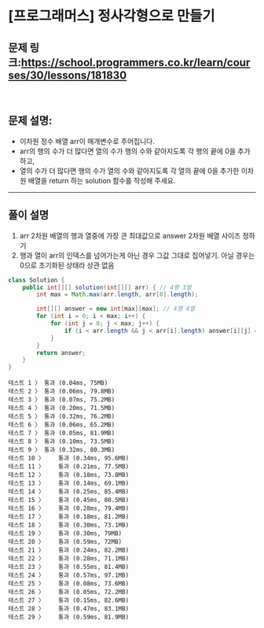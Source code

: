 # [프로그래머스] 정사각형으로 만들기

## 문제 링크:https://school.programmers.co.kr/learn/courses/30/lessons/181830
<br/>

## 문제 설명:

- 이차원 정수 배열 arr이 매개변수로 주어집니다. 
- arr의 행의 수가 더 많다면 열의 수가 행의 수와 같아지도록 각 행의 끝에 0을 추가하고, 
- 열의 수가 더 많다면 행의 수가 열의 수와 같아지도록 각 열의 끝에 0을 추가한 이차원 배열을 return 하는 solution 함수를 작성해 주세요.
---

## 풀이 설명

1. arr 2차원 배열의 행과 열중에 가장 큰 최대값으로 answer 2차원 배열 사이즈 정하기
2. 행과 열이 arr의 인덱스를 넘어가는게 아닌 경우 그값 그대로 집어넣기. 아닐 경우는 0으로 초기화된 상태라 상관 없음


```java
class Solution {
    public int[][] solution(int[][] arr) { // 4행 3열
        int max = Math.max(arr.length, arr[0].length);

        int[][] answer = new int[max][max]; // 4행 4열
        for (int i = 0; i < max; i++) {
            for (int j = 0; j < max; j++) {
                if (i < arr.length && j < arr[i].length) answer[i][j] = arr[i][j];
            }
        }
        return answer;
    }
}
```
```text
테스트 1 〉	통과 (0.04ms, 75MB)
테스트 2 〉	통과 (0.06ms, 79.8MB)
테스트 3 〉	통과 (0.07ms, 75.2MB)
테스트 4 〉	통과 (0.20ms, 71.5MB)
테스트 5 〉	통과 (0.32ms, 76.2MB)
테스트 6 〉	통과 (0.06ms, 65.2MB)
테스트 7 〉	통과 (0.05ms, 81.9MB)
테스트 8 〉	통과 (0.10ms, 73.5MB)
테스트 9 〉	통과 (0.32ms, 80.3MB)
테스트 10 〉	통과 (0.34ms, 95.6MB)
테스트 11 〉	통과 (0.21ms, 77.5MB)
테스트 12 〉	통과 (0.18ms, 73.8MB)
테스트 13 〉	통과 (0.14ms, 69.1MB)
테스트 14 〉	통과 (0.25ms, 85.4MB)
테스트 15 〉	통과 (0.45ms, 80.5MB)
테스트 16 〉	통과 (0.28ms, 79.4MB)
테스트 17 〉	통과 (0.18ms, 81.2MB)
테스트 18 〉	통과 (0.30ms, 73.1MB)
테스트 19 〉	통과 (0.30ms, 79MB)
테스트 20 〉	통과 (0.59ms, 72MB)
테스트 21 〉	통과 (0.24ms, 82.2MB)
테스트 22 〉	통과 (0.28ms, 71.1MB)
테스트 23 〉	통과 (0.55ms, 81.4MB)
테스트 24 〉	통과 (0.57ms, 97.1MB)
테스트 25 〉	통과 (0.08ms, 73.6MB)
테스트 26 〉	통과 (0.05ms, 72.2MB)
테스트 27 〉	통과 (0.15ms, 82.6MB)
테스트 28 〉	통과 (0.47ms, 83.1MB)
테스트 29 〉	통과 (0.59ms, 81.9MB)
```